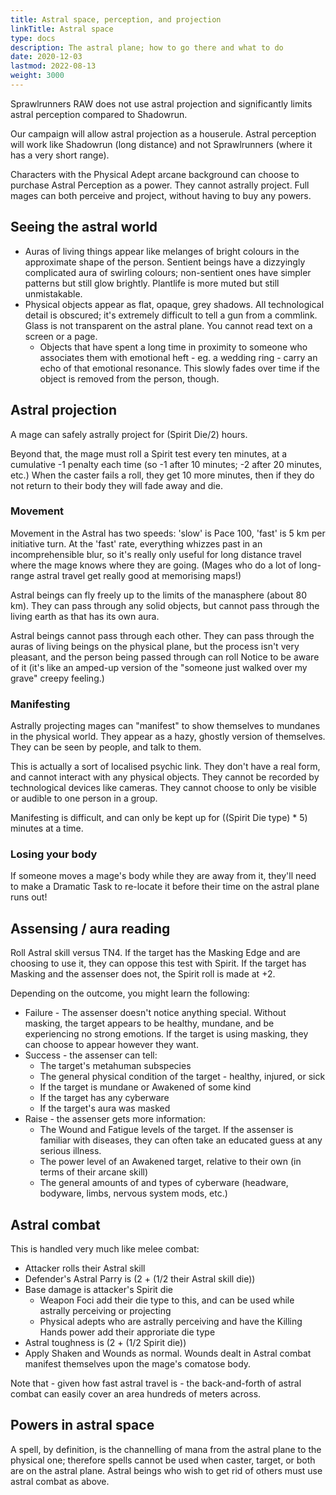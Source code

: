 ```yaml
---
title: Astral space, perception, and projection
linkTitle: Astral space
type: docs
description: The astral plane; how to go there and what to do
date: 2020-12-03
lastmod: 2022-08-13
weight: 3000
---
```


Sprawlrunners RAW does not use astral projection and significantly limits astral perception compared to Shadowrun.

Our campaign will allow astral projection as a houserule. Astral perception will work like Shadowrun (long distance) and not Sprawlrunners (where it has a very short range).

Characters with the Physical Adept arcane background can choose to purchase Astral Perception as a power. They cannot astrally project. Full mages can both perceive and project, without having to buy any powers.

## Seeing the astral world

* Auras of living things appear like melanges of bright colours in the approximate shape of the person. Sentient beings have a dizzyingly complicated aura of swirling colours; non-sentient ones have simpler patterns but still glow brightly. Plantlife is more muted but still unmistakable. 
* Physical objects appear as flat, opaque, grey shadows. All technological detail is obscured; it's extremely difficult to tell a gun from a commlink. Glass is not transparent on the astral plane. You cannot read text on a screen or a page.
	* Objects that have spent a long time in proximity to someone who associates them with emotional heft - eg. a wedding ring - carry an echo of that emotional resonance. This slowly fades over time if the object is removed from the person, though.

## Astral projection

A mage can safely astrally project for (Spirit Die/2) hours. 

Beyond that, the mage must roll a Spirit test every ten minutes, at a cumulative -1 penalty each time (so -1 after 10 minutes; -2 after 20 minutes, etc.) When the caster fails a roll, they get 10 more minutes, then if they do not return to their body they will fade away and die.

### Movement

Movement in the Astral has two speeds: 'slow' is Pace 100, 'fast' is 5 km per initiative turn. At the 'fast' rate, everything whizzes past in an incomprehensible blur, so it's really only useful for long distance travel where the mage knows where they are going. (Mages who do a lot of long-range astral travel get really good at memorising maps!)

Astral beings can fly freely up to the limits of the manasphere (about 80 km). They can pass through any solid objects, but cannot pass through the living earth as that has its own aura.

Astral beings cannot pass through each other. They can pass through the auras of living beings on the physical plane, but the process isn't very pleasant, and the person being passed through can roll Notice to be aware of it (it's like an amped-up version of the "someone just walked over my grave" creepy feeling.)

### Manifesting

Astrally projecting mages can "manifest" to show themselves to mundanes in the physical world. They appear as a hazy, ghostly version of themselves. They can be seen by people, and talk to them.

This is actually a sort of localised psychic link. They don't have a real form, and cannot interact with any physical objects. They cannot be recorded by technological devices like cameras. They cannot choose to only be visible or audible to one person in a group.

Manifesting is difficult, and can only be kept up for ((Spirit Die type) * 5) minutes at a time.

### Losing your body

If someone moves a mage's body while they are away from it, they'll need to make a Dramatic Task to re-locate it before their time on the astral plane runs out!

## Assensing / aura reading

Roll Astral skill versus TN4. If the target has the Masking Edge and are choosing to use it, they can oppose this test with Spirit. If the target has Masking and the assenser does not, the Spirit roll is made at +2.

Depending on the outcome, you might learn the following:

* Failure - The assenser doesn't notice anything special. Without masking, the target appears to be healthy, mundane, and be experiencing no strong emotions. If the target is using masking, they can choose to appear however they want.
* Success - the assenser can tell:
  * The target's metahuman subspecies
  * The general physical condition of the target - healthy, injured, or sick
  * If the target is mundane or Awakened of some kind
  * If the target has any cyberware
  * If the target's aura was masked
* Raise - the assenser gets more information:
	* The Wound and Fatigue levels of the target. If the assenser is familiar with diseases, they can often take an educated guess at any serious illness.
	* The power level of an Awakened target, relative to their own (in terms of their arcane skill)
	* The general amounts of and types of cyberware (headware, bodyware, limbs, nervous system mods, etc.)

## Astral combat

This is handled very much like melee combat:

* Attacker rolls their Astral skill
* Defender's Astral Parry is (2 + (1/2 their Astral skill die))
* Base damage is attacker's Spirit die
	* Weapon Foci add their die type to this, and can be used while astrally perceiving or projecting
	* Physical adepts who are astrally perceiving and have the Killing Hands power add their approriate die type
* Astral toughness is (2 + (1/2 Spirit die))
* Apply Shaken and Wounds as normal. Wounds dealt in Astral combat manifest themselves upon the mage's comatose body.

Note that - given how fast astral travel is - the back-and-forth of astral combat can easily cover an area hundreds of meters across.

## Powers in astral space

A spell, by definition, is the channelling of mana from the astral plane to the physical one; therefore spells cannot be used when caster, target, or both are on the astral plane. Astral beings who wish to get rid of others must use astral combat as above.
